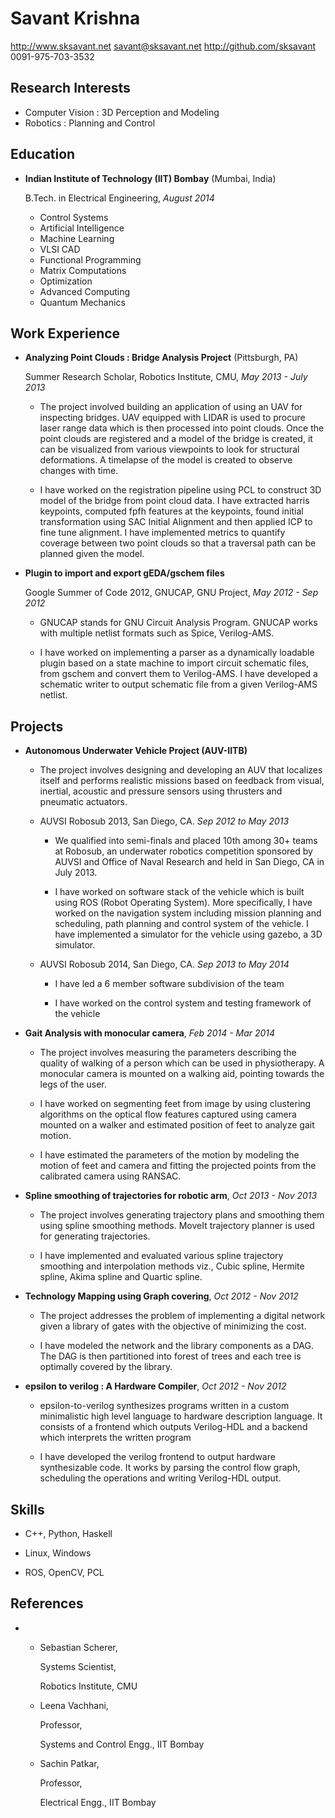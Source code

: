 Savant Krishna
===============

<http://www.sksavant.net>
<savant@sksavant.net>
<http://github.com/sksavant>
0091-975-703-3532

<!--- +1-424-336-6685 --->

Research Interests
---------

<!--- Specific areas #TODO --->

*   Computer Vision : 3D Perception and Modeling
*   Robotics : Planning and Control


Education
---------

*   **Indian Institute of Technology (IIT) Bombay** (Mumbai, India)

    B.Tech. in Electrical Engineering, _August 2014_

    - Control Systems
    - Artificial Intelligence
    - Machine Learning
    - VLSI CAD
    - Functional Programming
    - Matrix Computations
    - Optimization
    - Advanced Computing
    - Quantum Mechanics


Work Experience
---------------

*   **Analyzing Point Clouds : Bridge Analysis Project** (Pittsburgh, PA)

    Summer Research Scholar, Robotics Institute, CMU, _May 2013 - July 2013_

    - The project involved building an application of using an UAV for inspecting bridges. UAV equipped with LIDAR is used to procure laser range data which is then processed into point clouds. Once the point clouds are registered and a model of the bridge is created, it can be visualized from various viewpoints to look for structural deformations. A timelapse of the model is created to observe changes with time.

    - I have worked on the registration pipeline using PCL to construct 3D model of the bridge from point cloud data. I have extracted harris keypoints, computed fpfh features at the keypoints, found initial transformation using SAC Initial Alignment and then applied ICP to fine tune alignment. I have implemented metrics to quantify coverage between two point clouds so that a traversal path can be planned given the model.

*   **Plugin to import and export gEDA/gschem files**

    Google Summer of Code 2012, GNUCAP, GNU Project, _May 2012 - Sep 2012_

    - GNUCAP stands for GNU Circuit Analysis Program. GNUCAP works with multiple netlist formats such as Spice, Verilog-AMS.

    - I have worked on implementing a parser as a dynamically loadable plugin based on a state machine to import circuit schematic files, from gschem and convert them to Verilog-AMS. I have developed a schematic writer to output schematic file from a given Verilog-AMS netlist.


Projects
------

*   **Autonomous Underwater Vehicle Project (AUV-IITB)**

    - The project involves designing and developing an AUV that localizes itself and performs realistic missions based on feedback from visual, inertial, acoustic and pressure sensors using thrusters and pneumatic actuators.

    - AUVSI Robosub 2013, San Diego, CA. _Sep 2012 to May 2013_

        - We qualified into semi-finals and placed 10th among 30+ teams at Robosub, an underwater robotics competition sponsored by AUVSI and Office of Naval Research and held in San Diego, CA in July 2013.

        - I have worked on software stack of the vehicle which is built using ROS (Robot Operating System). More specifically, I have worked on the navigation system including mission planning and scheduling, path planning and control system of the vehicle. I have implemented a simulator for the vehicle using gazebo, a 3D simulator.

    - AUVSI Robosub 2014, San Diego, CA. _Sep 2013 to May 2014_

        - I have led a 6 member software subdivision of the team

        - I have worked on the control system and testing framework of the vehicle

*   **Gait Analysis with monocular camera**, _Feb 2014 - Mar 2014_

    - The project involves measuring the parameters describing the quality of walking of a person which can be used in physiotherapy. A monocular camera is mounted on a walking aid, pointing towards the legs of the user. 

    - I have worked on segmenting feet from image by using clustering algorithms on the optical flow features captured using camera mounted on a walker and estimated position of feet to analyze gait motion.

    - I have estimated the parameters of the motion by modeling the motion of feet and camera and fitting the projected points from the calibrated camera using RANSAC.

*   **Spline smoothing of trajectories for robotic arm**, _Oct 2013 - Nov 2013_

    - The project involves generating trajectory plans and smoothing them using spline smoothing methods. MoveIt trajectory planner is used for generating trajectories.

    - I have implemented and evaluated various spline trajectory smoothing and interpolation methods viz., Cubic spline, Hermite spline, Akima spline and Quartic spline.

* **Technology Mapping using Graph covering**, _Oct 2012 - Nov 2012_

    - The project addresses the problem of implementing a digital network given a library of gates with the objective of minimizing the cost.

    - I have modeled the network and the library components as a DAG. The DAG is then partitioned into forest of trees and each tree is optimally covered by the library.

*   **epsilon to verilog : A Hardware Compiler**, _Oct 2012 - Nov 2012_

    - epsilon-to-verilog synthesizes programs written in a custom minimalistic high level language to hardware description language. It consists of a frontend which outputs Verilog-HDL and a backend which interprets the written program

    - I have developed the verilog frontend to output hardware synthesizable code. It works by parsing the control flow graph, scheduling the operations and writing Verilog-HDL output.


Skills
------

*   C++, Python, Haskell

*   Linux, Windows

*   ROS, OpenCV, PCL


References
------

* <!--- References list --->
    -   Sebastian Scherer,

        Systems Scientist,

        Robotics Institute, CMU

        <!---basti@andrew.cmu.edu-->

    -   Leena Vachhani,

        Professor,

        Systems and Control Engg., IIT Bombay 

        <!---leena@sc.iitb.ac.in--->

    -   Sachin Patkar,

        Professor,

        Electrical Engg., IIT Bombay

        <!---patkar@ee.iitb.ac.in--->
